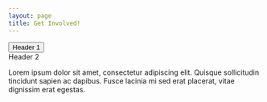 ```yaml
---
layout: page
title: Get Involved!
---
```


<head>
  <link rel="stylesheet" href="/assets/css/beautifuljekyll.css">
</head>

<div class="collapsible">
  <button class="collapsible-button collapsed">Header 1</button>
  <div class="collapsible-content" style="display: none;">
    <p>Lorem ipsum dolor sit amet, consectetur adipiscing elit. Quisque sollicitudin tincidunt sapien ac dapibus. Fusce lacinia mi sed erat placerat, vitae dignissim erat egestas.</p>
  </div>
</div>

<script>
  document.addEventListener('DOMContentLoaded', function() {
    var buttons = document.getElementsByClassName('collapsible-button');

    for (var i = 0; i < buttons.length; i++) {
      buttons[i].addEventListener('click', function() {
        this.classList.toggle('expanded');
        var content = this.nextElementSibling;

        if (content.style.display === 'block') {
          content.style.display = 'none';
        } else {
          content.style.display = 'block';
        }
      });
    }
  });
</script>





<div class="collapsible">
  <div class="collapsible-header collapsed">Header 2</div>
  <div class="collapsible-content">
    <p>Lorem ipsum dolor sit amet, consectetur adipiscing elit. Quisque sollicitudin tincidunt sapien ac dapibus. Fusce lacinia mi sed erat placerat, vitae dignissim erat egestas.</p>
  </div>
</div>

<script>
  document.addEventListener('DOMContentLoaded', function() {
    var headers = document.getElementsByClassName('collapsible-header');

    for (var i = 0; i < headers.length; i++) {
      headers[i].addEventListener('click', function() {
        this.classList.toggle('expanded');
        var content = this.nextElementSibling;

        if (content.style.display === 'block') {
          content.style.display = 'none';
        } else {
          content.style.display = 'block';
        }
      });
    }
  });
</script>